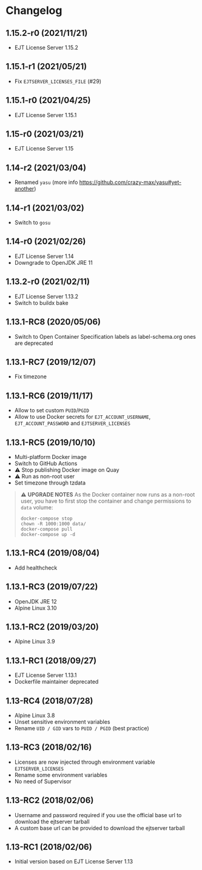 # Changelog

## 1.15.2-r0 (2021/11/21)

* EJT License Server 1.15.2

## 1.15.1-r1 (2021/05/21)

* Fix `EJTSERVER_LICENSES_FILE` (#29)

## 1.15.1-r0 (2021/04/25)

* EJT License Server 1.15.1

## 1.15-r0 (2021/03/21)

* EJT License Server 1.15

## 1.14-r2 (2021/03/04)

* Renamed `yasu` (more info https://github.com/crazy-max/yasu#yet-another)

## 1.14-r1 (2021/03/02)

* Switch to `gosu`

## 1.14-r0 (2021/02/26)

* EJT License Server 1.14
* Downgrade to OpenJDK JRE 11

## 1.13.2-r0 (2021/02/11)

* EJT License Server 1.13.2
* Switch to buildx bake

## 1.13.1-RC8 (2020/05/06)

* Switch to Open Container Specification labels as label-schema.org ones are deprecated

## 1.13.1-RC7 (2019/12/07)

* Fix timezone

## 1.13.1-RC6 (2019/11/17)

* Allow to set custom `PUID`/`PGID`
* Allow to use Docker secrets for `EJT_ACCOUNT_USERNAME`, `EJT_ACCOUNT_PASSWORD` and `EJTSERVER_LICENSES`

## 1.13.1-RC5 (2019/10/10)

* Multi-platform Docker image
* Switch to GitHub Actions
* :warning: Stop publishing Docker image on Quay
* :warning: Run as non-root user
* Set timezone through tzdata

> :warning: **UPGRADE NOTES**
> As the Docker container now runs as a non-root user, you have to first stop the container and change permissions to `data` volume:
> ```
> docker-compose stop
> chown -R 1000:1000 data/
> docker-compose pull
> docker-compose up -d
> ```

## 1.13.1-RC4 (2019/08/04)

* Add healthcheck

## 1.13.1-RC3 (2019/07/22)

* OpenJDK JRE 12
* Alpine Linux 3.10

## 1.13.1-RC2 (2019/03/20)

* Alpine Linux 3.9

## 1.13.1-RC1 (2018/09/27)

* EJT License Server 1.13.1
* Dockerfile maintainer deprecated

## 1.13-RC4 (2018/07/28)

* Alpine Linux 3.8
* Unset sensitive environment variables
* Rename `UID / GID` vars to `PUID / PGID` (best practice)

## 1.13-RC3 (2018/02/16)

* Licenses are now injected through environment variable `EJTSERVER_LICENSES`
* Rename some environment variables
* No need of Supervisor

## 1.13-RC2 (2018/02/06)

* Username and password required if you use the official base url to download the ejtserver tarball
* A custom base url can be provided to download the ejtserver tarball

## 1.13-RC1 (2018/02/06)

* Initial version based on EJT License Server 1.13
